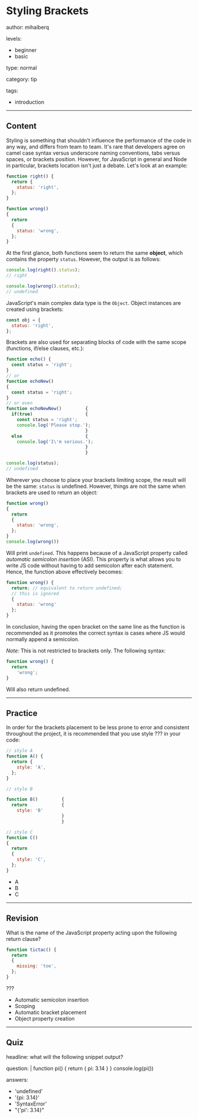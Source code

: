 # Styling Brackets
author: mihaiberq

levels:
  - beginner
  - basic

type: normal

category: tip

tags:
  - introduction

---
## Content

Styling is something that shouldn't influence the performance of the code in any way, and differs from team to team. It's rare that developers agree on camel case syntax versus underscore naming conventions, tabs versus spaces, or brackets position. However, for JavaScript in general and Node in particular, brackets location isn't just a debate. Let's look at  an example:

```javascript
function right() {
  return {
    status: 'right',
  };
}

function wrong()
{
  return
  {
    status: 'wrong',
  };
}
```
At the first glance, both functions seem to return the same **object**, which contains the property `status`. However, the output is as follows:

```javascript
console.log(right().status);
// right

console.log(wrong().status);
// undefined
```
JavaScript's main complex data type is the `Object`. Object instances are created using brackets:
```javascript
const obj = {
  status: 'right',
};
```
Brackets are also used for separating blocks of code with the same scope (functions, if/else clauses, etc.):
```javascript
function echo() {
  const status = 'right';
}
// or
function echoNew()
{
  const status = 'right';
}
// or even
function echoNewNew()         {
  if(true)                    {
    const status = 'right';
    console.log('Please stop.');
                              }
  else                        {
    console.log('I\'m serious.');
                              }
                              }

console.log(status);
// undefined
```

Wherever you choose to place your brackets limiting scope, the result will be the same: `status` is undefined. However, things are not the same when brackets are used to return an object:

```javascript
function wrong()
{
  return
  {
    status: 'wrong',
  };
}
console.log(wrong())
```
Will print `undefined`. This happens because of a JavaScript property called *automatic semicolon insertion* (ASI). This property is what allows you to write JS code without having to add semicolon after each statement. Hence, the function above effectively becomes:
```javascript
function wrong() {
  return; // equivalent to return undefined;
  // this is ignored
  {
    status: 'wrong'
  };
}
```
In conclusion, having the open bracket on the same line as the function is recommended as it promotes the correct syntax is cases where JS would normally append a semicolon.

*Note:* This is not restricted to brackets only. The following syntax:
```javascript
function wrong() {
  return
    'wrong';
}
```
Will also return undefined.

---
## Practice

In order for the brackets placement to be less prone to error and consistent throughout the project, it is recommended that you use style ??? in your code:
```javascript
// style A
function A() {
  return {
    style: 'A',
  };
}

// style B

function B()         {
  return             {
    style: 'B'
                     }
                     }

// style C
function C()
{
  return
  {
    style: 'C',
  };
}
```
* A
* B
* C

---
## Revision

What is the name of the JavaScript property acting upon the following return clause?
```javascript
function tictac() {
  return
  {
    missing: 'toe',
  };
}
```
???

* Automatic semicolon insertion
* Scoping
* Automatic bracket placement
* Object property creation

---
## Quiz

headline: what will the following snippet output?

question: |
  function pi() {
    return
    {
      pi: 3.14
    }
  }
  console.log(pi())

answers:
  - 'undefined'
  - '{pi: 3.14}'
  - 'SyntaxError'
  - "{'pi': 3.14}"
